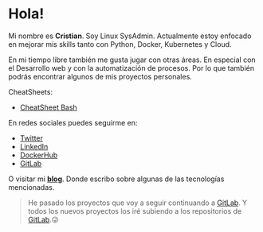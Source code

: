 # Hola!

Mi nombre es **Cristian**. Soy Linux SysAdmin. Actualmente estoy enfocado en mejorar mis skills tanto con Python, Docker, Kubernetes y Cloud.

En mi tiempo libre también me gusta jugar con otras áreas. En especial con el Desarrollo web y con la automatización de procesos. Por lo que también podrás encontrar algunos de mis proyectos personales.

CheatSheets:

- [CheatSheet Bash](https://gist.github.com/BarckCode/b15089d9baccc9349796700feddfdbef)

En redes sociales puedes seguirme en:

- [Twitter](https://twitter.com/barckcode)
- [LinkedIn](https://www.linkedin.com/in/barckcode)
- [DockerHub](https://hub.docker.com/u/barckcode)
- [GitLab](https://gitlab.com/barckcode)

O visitar mi [**blog**](https://barckcode.dev/). Donde escribo sobre algunas de las tecnologías mencionadas.

> He pasado los proyectos que voy a seguir continuando a [GitLab](https://gitlab.com/barckcode). Y todos los nuevos proyectos los iré subiendo a los repositorios de [GitLab](https://gitlab.com/barckcode).😜
